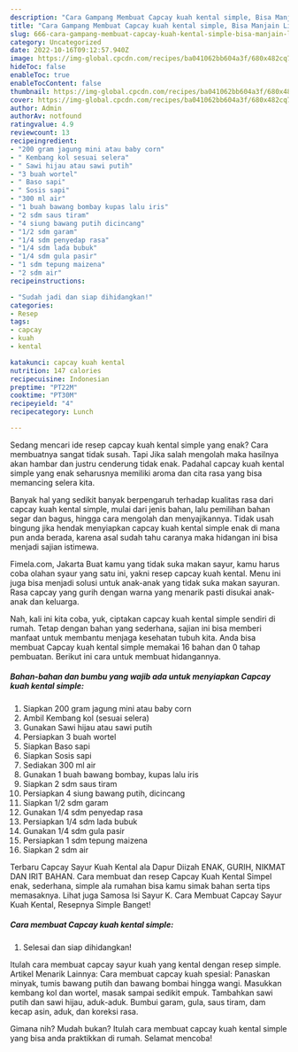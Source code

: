 ```yaml
---
description: "Cara Gampang Membuat Capcay kuah kental simple, Bisa Manjain Lidah"
title: "Cara Gampang Membuat Capcay kuah kental simple, Bisa Manjain Lidah"
slug: 666-cara-gampang-membuat-capcay-kuah-kental-simple-bisa-manjain-lidah
category: Uncategorized
date: 2022-10-16T09:12:57.940Z
image: https://img-global.cpcdn.com/recipes/ba041062bb604a3f/680x482cq70/capcay-kuah-kental-simple-foto-resep-utama.jpg
hideToc: false
enableToc: true
enableTocContent: false
thumbnail: https://img-global.cpcdn.com/recipes/ba041062bb604a3f/680x482cq70/capcay-kuah-kental-simple-foto-resep-utama.jpg
cover: https://img-global.cpcdn.com/recipes/ba041062bb604a3f/680x482cq70/capcay-kuah-kental-simple-foto-resep-utama.jpg
author: Admin
authorAv: notfound
ratingvalue: 4.9
reviewcount: 13
recipeingredient:
- "200 gram jagung mini atau baby corn"
- " Kembang kol sesuai selera"
- " Sawi hijau atau sawi putih"
- "3 buah wortel"
- " Baso sapi"
- " Sosis sapi"
- "300 ml air"
- "1 buah bawang bombay kupas lalu iris"
- "2 sdm saus tiram"
- "4 siung bawang putih dicincang"
- "1/2 sdm garam"
- "1/4 sdm penyedap rasa"
- "1/4 sdm lada bubuk"
- "1/4 sdm gula pasir"
- "1 sdm tepung maizena"
- "2 sdm air"
recipeinstructions:

- "Sudah jadi dan siap dihidangkan!"
categories:
- Resep
tags:
- capcay
- kuah
- kental

katakunci: capcay kuah kental 
nutrition: 147 calories
recipecuisine: Indonesian
preptime: "PT22M"
cooktime: "PT30M"
recipeyield: "4"
recipecategory: Lunch

---
```



Sedang mencari ide resep capcay kuah kental simple yang enak? Cara membuatnya sangat tidak susah. Tapi Jika salah mengolah maka hasilnya akan hambar dan justru cenderung tidak enak. Padahal capcay kuah kental simple yang enak seharusnya memiliki aroma dan cita rasa yang bisa memancing selera kita.


Banyak hal yang sedikit banyak berpengaruh terhadap kualitas rasa dari capcay kuah kental simple, mulai dari jenis bahan, lalu pemilihan bahan segar dan bagus, hingga cara mengolah dan menyajikannya. Tidak usah bingung jika hendak menyiapkan capcay kuah kental simple enak di mana pun anda berada, karena asal sudah tahu caranya maka hidangan ini bisa menjadi sajian istimewa.

Fimela.com, Jakarta Buat kamu yang tidak suka makan sayur, kamu harus coba olahan syaur yang satu ini, yakni resep capcay kuah kental. Menu ini juga bisa menjadi solusi untuk anak-anak yang tidak suka makan sayuran. Rasa capcay yang gurih dengan warna yang menarik pasti disukai anak-anak dan keluarga.


Nah, kali ini kita coba, yuk, ciptakan capcay kuah kental simple sendiri di rumah. Tetap dengan bahan yang sederhana, sajian ini bisa memberi manfaat untuk membantu menjaga kesehatan tubuh kita. Anda bisa membuat Capcay kuah kental simple memakai 16 bahan dan 0 tahap pembuatan. Berikut ini cara untuk membuat hidangannya.

<!--inarticleads1-->

##### Bahan-bahan dan bumbu yang wajib ada untuk menyiapkan Capcay kuah kental simple:

1. Siapkan 200 gram jagung mini atau baby corn
1. Ambil  Kembang kol (sesuai selera)
1. Gunakan  Sawi hijau atau sawi putih
1. Persiapkan 3 buah wortel
1. Siapkan  Baso sapi
1. Siapkan  Sosis sapi
1. Sediakan 300 ml air
1. Gunakan 1 buah bawang bombay, kupas lalu iris
1. Siapkan 2 sdm saus tiram
1. Persiapkan 4 siung bawang putih, dicincang
1. Siapkan 1/2 sdm garam
1. Gunakan 1/4 sdm penyedap rasa
1. Persiapkan 1/4 sdm lada bubuk
1. Gunakan 1/4 sdm gula pasir
1. Persiapkan 1 sdm tepung maizena
1. Siapkan 2 sdm air


Terbaru Capcay Sayur Kuah Kental ala Dapur Diizah ENAK, GURIH, NIKMAT DAN IRIT BAHAN. Cara membuat dan resep Capcay Kuah Kental Simpel enak, sederhana, simple ala rumahan bisa kamu simak bahan serta tips memasaknya. Lihat juga Samosa Isi Sayur K. Cara Membuat Capcay Sayur Kuah Kental, Resepnya Simple Banget! 

<!--inarticleads2-->

##### Cara membuat Capcay kuah kental simple:


1. Selesai dan siap dihidangkan!

Itulah cara membuat capcay sayur kuah yang kental dengan resep simple. Artikel Menarik Lainnya: Cara membuat capcay kuah spesial: Panaskan minyak, tumis bawang putih dan bawang bombai hingga wangi. Masukkan kembang kol dan wortel, masak sampai sedikit empuk. Tambahkan sawi putih dan sawi hijau, aduk-aduk. Bumbui garam, gula, saus tiram, dam kecap asin, aduk, dan koreksi rasa. 

Gimana nih? Mudah bukan? Itulah cara membuat capcay kuah kental simple yang bisa anda praktikkan di rumah. Selamat mencoba!
